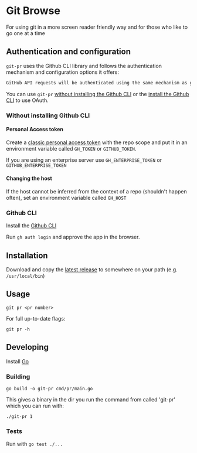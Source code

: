 # Git Browse

For using git in a more screen reader friendly way and for those who like to go one at a time

## Authentication and configuration
`git-pr` uses the Github CLI library and follows the authentication mechanism and configuration options it offers:

```markdown
GitHub API requests will be authenticated using the same mechanism as gh, i.e. using the values of GH_TOKEN and GH_HOST environment variables and falling back to the user's stored OAuth token
```

You can use `git-pr` [without installing the Github CLI](#without-installing-github-cli) or the [install the Github CLI](#github-cli) to use OAuth.

### Without installing Github CLI
#### Personal Access token
Create a [classic personal access token](https://github.com/settings/tokens/new) with the repo scope
and put it in an environment variable called `GH_TOKEN` or `GITHUB_TOKEN`.

If you are using an enterprise server use `GH_ENTERPRISE_TOKEN` or `GITHUB_ENTERPRISE_TOKEN`

#### Changing the host
If the host cannot be inferred from the context of a repo (shouldn't happen often), set an environment variable called `GH_HOST`

### Github CLI
Install the [Github CLI](https://cli.github.com/)

Run `gh auth login` and approve the app in the browser. 

## Installation

Download and copy the [latest release](https://github.com/hbk619/git-browse/releases/download/v0.0.5/git-pr) to somewhere on your path (e.g. `/usr/local/bin`)

## Usage

`git pr <pr number>`

For full up-to-date flags:

`git pr -h`

## Developing

Install [Go](https://go.dev/doc/install)

### Building

`go build -o git-pr cmd/pr/main.go`

This gives a binary in the dir you run the command from called 'git-pr' which you can run with:

`./git-pr 1`

### Tests

Run with `go test ./...`